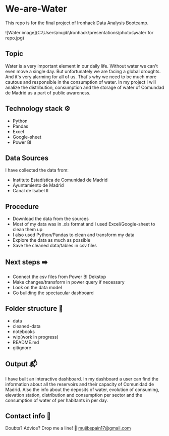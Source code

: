 # We-are-Water

This repo is for the final project of Ironhack Data Analysis Bootcamp.

![Water image](C:\Users\mujib\Ironhack\presentations\photos\water for repo.jpg)

## Topic

Water is a very important element in our daily life. Without water we can't even move a single day. But unfortunately we are facing a global droughts. And it's very alarming for all of us. That's why we need to be much more cautous and responsible in the consumption of water. In my project I will analize the distribution, consumption and the storage of water of Comundad de Madrid as a part of public awareness.
 
 ## Technology stack ⚙
 
 - Python
 - Pandas
 - Excel
 - Google-sheet
 - Power BI
 
 ## Data Sources
 
 I have collected the data from:
 - Instituto Estadística de Comunidad de Madrid
 - Ayuntamiento de Madrid
 - Canal de Isabel II
 
 ## Procedure
 
 - Download the data from the sources
 - Most of my data was in .xls format and I used Excel/Google-sheet to clean them up
 - I also used Python/Pandas to clean and transform my data
 - Explore the data as much as possible
 - Save the cleaned data/tables in csv files
 
 ## Next steps ➡️
 
 - Connect the csv files from Power BI Dekstop
 - Make changes/transform in power query if necessary
 - Look on the data model
 - Go building the spectacular dashboard
 
 ## Folder structure 📁
 
 - data 
 - cleaned-data
 - notebooks
 - wip(work in progress)
 - README.md
 - gitignore
 
 ## Output 📬
 
 I have built an interactive dashboard. In my dashboard a user can find the information about all the reservoirs and their capacity of Comunidad de Madrid. Also the info about the deposits of water, evolution of consuming, elevation station, distribution and consumption per sector and the consumption of water of per habitants in per day.
 
 ## Contact info 💌

Doubts? Advice? Drop me a line! 🤗 mujibspain17@gmail.com

